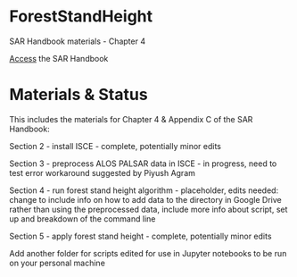 # ForestStandHeight
SAR Handbook materials - Chapter 4

[Access](https://servirglobal.net/Global/Articles/Article/2674/sar-handbook-comprehensive-methodologies-for-forest-monitoring-and-biomass-estimation) the SAR Handbook

# Materials & Status
This includes the materials for Chapter 4 & Appendix C of the SAR Handbook: 

Section 2 - install ISCE - complete, potentially minor edits

Section 3 - preprocess ALOS PALSAR data in ISCE - in progress, need to test error workaround suggested by Piyush Agram

Section 4 - run forest stand height algorithm - placeholder, edits needed: change to include info on how to add data to the directory in Google Drive rather than using the preprocessed data, include more info about script, set up and breakdown of the command line

Section 5 - apply forest stand height - complete, potentially minor edits

Add another folder for scripts edited for use in Jupyter notebooks to be run on your personal machine
